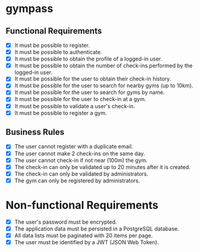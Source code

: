 # gympass

## Functional Requirements
 - [x] It must be possible to register.
 - [x] It must be possible to authenticate.
 - [x] It must be possible to obtain the profile of a logged-in user.
 - [x] It must be possible to obtain the number of check-ins performed by the logged-in user.
 - [x] It must be possible for the user to obtain their check-in history.
 - [x] It must be possible for the user to search for nearby gyms (up to 10km).
 - [x] It must be possible for the user to search for gyms by name.
 - [x] It must be possible for the user to check-in at a gym.
 - [x] It must be possible to validate a user's check-in.
 - [x] It must be possible to register a gym.
## Business Rules
 - [x] The user cannot register with a duplicate email.
 - [x] The user cannot make 2 check-ins on the same day.
 - [x] The user cannot check-in if not near (100m) the gym.
 - [x] The check-in can only be validated up to 20 minutes after it is created.
 - [x] The check-in can only be validated by administrators.
 - [x] The gym can only be registered by administrators.
# Non-functional Requirements
 - [x] The user's password must be encrypted.
 - [x] The application data must be persisted in a PostgreSQL database.
 - [x] All data lists must be paginated with 20 items per page.
 - [x] The user must be identified by a JWT (JSON Web Token).
